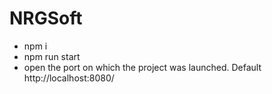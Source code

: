 # NRGSoft

<ul>
  <li>npm i</li>
  <li>npm run start</li>
  <li>open the port on which the project was launched. Default http://localhost:8080/</li>
</ul>

